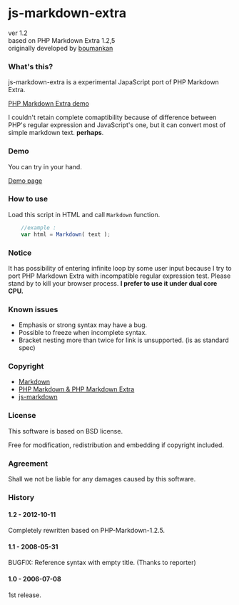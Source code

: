 # js-markdown-extra

ver 1.2  
based on PHP Markdown Extra 1.2,5  
originally developed by [boumankan](http://bmky.net/product/js-markdown-extra/)

### What's this? ###

js-markdown-extra is a experimental JapaScript port of PHP Markdown Extra.

[PHP Markdown Extra demo](http://www.michelf.com/projects/php-markdown/dingus/)

I couldn't retain complete comaptibility because of difference between PHP's
regular expression and JavaScript's one, but it can convert most of simple
markdown text.
**perhaps**.

### Demo ###

You can try in your hand.

[Demo page](http://tanakahisateru.github.com/js-markdown-extra/demo.html)

### How to use ###

Load this script in HTML and call ```Markdown``` function.

```javascript
	//example :
	var html = Markdown( text );
```

### Notice ###

It has possibility of entering infinite loop by some user input because
I try to port PHP Markdown Extra with incompatible regular expression test.
Please stand by to kill your browser process. **I prefer to use it
under dual core CPU.**

### Known issues ###

* Emphasis or strong syntax may have a bug.
* Possible to freeze when incomplete syntax.
* Bracket nesting more than twice for link is unsupported. (is as standard spec)

### Copyright ###

* [Markdown](http://daringfireball.net/projects/markdown/)
* [PHP Markdown & PHP Markdown Extra](http://www.michelf.com/projects/php-markdown/)
* [js-markdown](http://rephrase.net/box/js-markdown/)

### License ###

This software is based on BSD license.

Free for modification, redistribution and embedding if copyright included.

### Agreement ###

Shall we not be liable for any damages caused by this software.

### History ###

#### 1.2 - 2012-10-11
  Completely rewritten based on PHP-Markdown-1.2.5.

#### 1.1 - 2008-05-31
  BUGFIX: Reference syntax with empty title. (Thanks to reporter)

#### 1.0 - 2006-07-08
  1st release.
